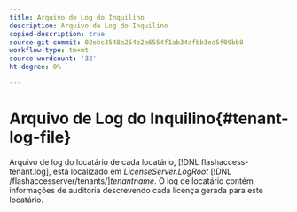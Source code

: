 ```yaml
---
title: Arquivo de Log do Inquilino
description: Arquivo de Log do Inquilino
copied-description: true
source-git-commit: 02ebc3548a254b2a6554f1ab34afbb3ea5f09bb8
workflow-type: tm+mt
source-wordcount: '32'
ht-degree: 0%

---
```


# Arquivo de Log do Inquilino{#tenant-log-file}

Arquivo de log do locatário de cada locatário, [!DNL flashaccess-tenant.log], está localizado em *LicenseServer.LogRoot* [!DNL /flashaccesserver/tenants/]*tenantname*. O log de locatário contém informações de auditoria descrevendo cada licença gerada para este locatário.
